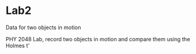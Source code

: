 # Lab2
Data for two objects in motion

PHY 2048 Lab, record two objects in motion and compare them using the Holmes t'
